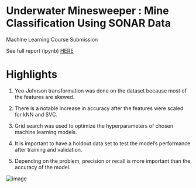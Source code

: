 # Underwater Minesweeper : Mine Classification Using SONAR Data

Machine Learning Course Submission

See full report (ipynb) [HERE](https://github.com/mbdelaresma/rock_mine_classification/blob/main/FinalReport.ipynb)

# Highlights

1. Yeo-Johnson transformation was done on the dataset because most of the features are skewed.

2. There is a notable increase in accuracy after the features were scaled for kNN and SVC.

3. Grid search was used to optimize the hyperparameters of chosen machine learning models.

4. It is important to have a holdout data set to test the model’s performance after training and validation.

5. Depending on the problem, precision or recall is more important than the accuracy of the model.

![image](https://user-images.githubusercontent.com/71246479/188295992-fa3da74a-271a-4a1f-94c3-f634616589b2.png)

